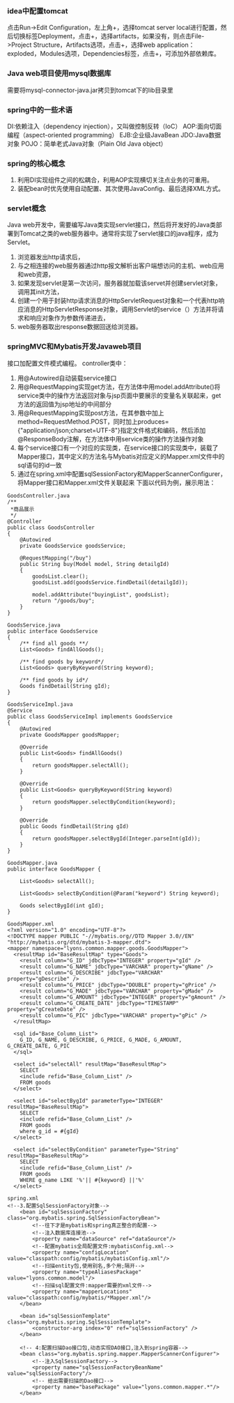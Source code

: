 ### idea中配置tomcat
点击Run->Edit Configuration，左上角+，选择tomcat server local进行配置，然后切换标签Deployment，点击+，选择artifacts，如果没有，则点击File->Project Structure，Artifacts选项，点击+，选择web application：exploded，Modules选项，Dependencies标签，点击+，可添加外部依赖库。

### Java web项目使用mysql数据库
需要将mysql-connector-java.jar拷贝到tomcat下的lib目录里

### spring中的一些术语
DI:依赖注入（dependency injection），又叫做控制反转（IoC）
AOP:面向切面编程（aspect-oriented programming）
EJB:企业级JavaBean
JDO:Java数据对象
POJO：简单老式Java对象（Plain Old Java object）

### spring的核心概念
1. 利用DI实现组件之间的松耦合，利用AOP实现横切关注点业务的可重用。
2. 装配bean时优先使用自动配置、其次使用JavaConfig、最后选择XML方式。

### servlet概念
Java web开发中，需要编写Java类实现servlet接口，然后将开发好的Java类部署到Tomcat之类的web服务器中。通常将实现了servlet接口的java程序，成为Servlet。
1. 浏览器发出http请求后，
2. 与之相连接的web服务器通过http报文解析出客户端想访问的主机、web应用和web资源，
3. 如果发现servlet是第一次访问，服务器就加载该servet并创建servlet对象，调用其init方法，
4. 创建一个用于封装http请求消息的HttpServletRequest对象和一个代表http响应消息的HttpServletResponse对象，调用Servlet的service（）方法并将请求和响应对象作为参数传递进去，
5. web服务器取出response数据回送给浏览器。

### springMVC和Mybatis开发Javaweb项目
接口加配置文件模式编程。
controller类中：
1. 用@Autowired自动装载service接口
2. 用@RequestMapping实现get方法，在方法体中用model.addAttribute()将service类中的操作方法返回对象与jsp页面中要展示的变量名关联起来，get方法的返回值为jsp地址的中间部分
3. 用@RequestMapping实现post方法，在其参数中加上method=RequestMethod.POST，同时加上produces={"application/json;charset=UTF-8"}指定文件格式和编码，然后添加@ResponseBody注解，在方法体中用service类的操作方法操作对象
4. 每个service接口有一个对应的实现类，在service接口的实现类中，装载了Mapper接口，其中定义的方法名与Mybatis对应定义的Mapper.xml文件中的sql语句的id一致
5. 通过在spring.xml中配置sqlSessionFactory和MapperScannerConfigurer，将Mapper接口和Mapper.xml文件关联起来
下面以代码为例，展示用法：
```
GoodsController.java
/**
 *商品展示
 */
@Controller
public class GoodsController
{
	@Autowired
	private GoodsService goodsService;
	
	@RequestMapping("/buy")
	public String buy(Model model, String detailgId)
	{
		goodsList.clear();
		goodsList.add(goodsService.findDetail(detailgId));
        
		model.addAttribute("buyingList", goodsList);
		return "/goods/buy";
	}
}
```

```
GoodsService.java
public interface GoodsService
{
    /** find all goods **/
    List<Goods> findAllGoods();

    /** find goods by keyword*/
    List<Goods> queryByKeyword(String keyword);

    /** find goods by id*/
    Goods findDetail(String gId);
}

GoodsServiceImpl.java
@Service
public class GoodsServiceImpl implements GoodsService
{
    @Autowired
    private GoodsMapper goodsMapper;

    @Override
    public List<Goods> findAllGoods()
	{
        return goodsMapper.selectAll();
    }

    @Override
    public List<Goods> queryByKeyword(String keyword)
    {
        return goodsMapper.selectByCondition(keyword);
    }
    
    @Override
    public Goods findDetail(String gId)
    {
        return goodsMapper.selectBygId(Integer.parseInt(gId));
    }    
}
```

```
GoodsMapper.java
public interface GoodsMapper {
    
    List<Goods> selectAll();

    List<Goods> selectByCondition(@Param("keyword") String keyword);

    Goods selectBygId(int gId);
}
```

```
GoodsMapper.xml
<?xml version="1.0" encoding="UTF-8"?>
<!DOCTYPE mapper PUBLIC "-//mybatis.org//DTD Mapper 3.0//EN" "http://mybatis.org/dtd/mybatis-3-mapper.dtd">
<mapper namespace="lyons.common.mapper.goods.GoodsMapper">
  <resultMap id="BaseResultMap" type="Goods">
    <result column="G_ID" jdbcType="INTEGER" property="gId" />
    <result column="G_NAME" jdbcType="VARCHAR" property="gName" />
    <result column="G_DESCRIBE" jdbcType="VARCHAR" property="gDescribe" />
    <result column="G_PRICE" jdbcType="DOUBLE" property="gPrice" />
    <result column="G_MADE" jdbcType="VARCHAR" property="gMade" />
    <result column="G_AMOUNT" jdbcType="INTEGER" property="gAmount" />
    <result column="G_CREATE_DATE" jdbcType="TIMESTAMP" property="gCreateDate" />
    <result column="G_PIC" jdbcType="VARCHAR" property="gPic" />
  </resultMap>
  
  <sql id="Base_Column_List">
    G_ID, G_NAME, G_DESCRIBE, G_PRICE, G_MADE, G_AMOUNT, G_CREATE_DATE, G_PIC
  </sql>
  
  <select id="selectAll" resultMap="BaseResultMap">
    SELECT
    <include refid="Base_Column_List" />
    FROM goods
  </select>
  
  <select id="selectBygId" parameterType="INTEGER" resultMap="BaseResultMap">
    SELECT
    <include refid="Base_Column_List" />
    FROM goods
    where g_id = #{gId}
  </select>
  
  <select id="selectByCondition" parameterType="String" resultMap="BaseResultMap">
  	SELECT
    <include refid="Base_Column_List" />
    FROM goods
    WHERE g_name LIKE '%'|| #{keyword} ||'%'
  </select>
```

```
spring.xml
<!--3.配置SqlSessionFactory对象-->
    <bean id="sqlSessionFactory" class="org.mybatis.spring.SqlSessionFactoryBean">
        <!--往下才是mybatis和spring真正整合的配置-->
        <!--注入数据库连接池-->
        <property name="dataSource" ref="dataSource"/>
        <!--配置mybatis全局配置文件:mybatisConfig.xml-->
        <property name="configLocation" value="classpath:config/mybatis/mybatisConfig.xml"/>
        <!--扫描entity包,使用别名,多个用;隔开-->
        <property name="typeAliasesPackage" value="lyons.common.model"/>
        <!--扫描sql配置文件:mapper需要的xml文件-->
        <property name="mapperLocations" value="classpath:config/mybatis/*Mapper.xml"/>
    </bean>
    
	<bean id="sqlSessionTemplate" class="org.mybatis.spring.SqlSessionTemplate">
		<constructor-arg index="0" ref="sqlSessionFactory" />
	</bean>
	
    <!-- 4:配置扫描Dao接口包,动态实现DAO接口,注入到spring容器-->
    <bean class="org.mybatis.spring.mapper.MapperScannerConfigurer">
        <!--注入SqlSessionFactory-->
        <property name="sqlSessionFactoryBeanName" value="sqlSessionFactory"/>
        <!-- 给出需要扫描的Dao接口-->
        <property name="basePackage" value="lyons.common.mapper.*"/>
    </bean>
```
    
        
    

